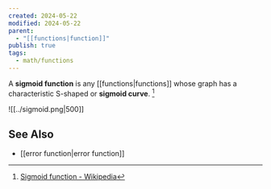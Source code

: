 ```yaml
---
created: 2024-05-22
modified: 2024-05-22
parent:
  - "[[functions|function]]"
publish: true
tags:
  - math/functions
---
```


A **sigmoid function** is any [[functions|functions]] whose graph has a characteristic S-shaped or **sigmoid curve**. [^1]

![[../sigmoid.png|500]]

## See Also
- [[error function|error function]]

[^1]: [Sigmoid function - Wikipedia](https://en.wikipedia.org/wiki/Sigmoid_function)